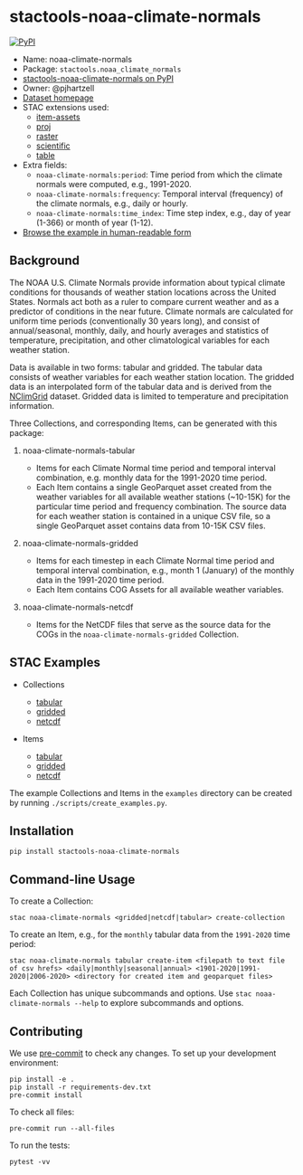 # stactools-noaa-climate-normals

[![PyPI](https://img.shields.io/pypi/v/stactools-noaa-climate-normals)](https://pypi.org/project/stactools-noaa-climate-normals/)

- Name: noaa-climate-normals
- Package: `stactools.noaa_climate_normals`
- [stactools-noaa-climate-normals on PyPI](https://pypi.org/project/stactools-noaa-climate-normals/)
- Owner: @pjhartzell
- [Dataset homepage](https://www.ncei.noaa.gov/products/land-based-station/us-climate-normals)
- STAC extensions used:
  - [item-assets](https://github.com/stac-extensions/item-assets)
  - [proj](https://github.com/stac-extensions/projection/)
  - [raster](https://github.com/stac-extensions/raster)
  - [scientific](https://github.com/stac-extensions/scientific)
  - [table](https://github.com/stac-extensions/table)
- Extra fields:
  - `noaa-climate-normals:period`: Time period from which the climate normals were computed, e.g., 1991-2020.
  - `noaa-climate-normals:frequency`: Temporal interval (frequency) of the climate normals, e.g., daily or hourly.
  - `noaa-climate-normals:time_index`: Time step index, e.g., day of year (1-366) or month of year (1-12).
- [Browse the example in human-readable form](https://radiantearth.github.io/stac-browser/#/external/raw.githubusercontent.com/stactools-packages/noaa-climate-normals/main/examples/catalog.json)

## Background

The NOAA U.S. Climate Normals provide information about typical climate conditions for thousands of weather station locations across the United States. Normals act both as a ruler to compare current weather and as a predictor of conditions in the near future. Climate normals are calculated for uniform time periods (conventionally 30 years long), and consist of annual/seasonal, monthly, daily, and hourly averages and statistics of temperature, precipitation, and other climatological variables for each weather station.

Data is available in two forms: tabular and gridded. The tabular data consists of weather variables for each weather station location. The gridded data is an interpolated form of the tabular data and is derived from the [NClimGrid](https://www.ncei.noaa.gov/access/metadata/landing-page/bin/iso?id=gov.noaa.ncdc:C00332) dataset. Gridded data is limited to temperature and precipitation information.

Three Collections, and corresponding Items, can be generated with this package:

1. noaa-climate-normals-tabular

    - Items for each Climate Normal time period and temporal interval combination, e.g. monthly data for the 1991-2020 time period.
    - Each Item contains a single GeoParquet asset created from the weather variables for all available weather stations (~10-15K) for the particular time period and frequency combination. The source data for each weather station is contained in a unique CSV file, so a single GeoParquet asset contains data from 10-15K CSV files.

2. noaa-climate-normals-gridded

    - Items for each timestep in each Climate Normal time period and temporal interval combination, e.g., month 1 (January) of the monthly data in the 1991-2020 time period.
    - Each Item contains COG Assets for all available weather variables.

3. noaa-climate-normals-netcdf

    - Items for the NetCDF files that serve as the source data for the COGs in the `noaa-climate-normals-gridded` Collection.

## STAC Examples

- Collections

    - [tabular](examples/noaa-climate-normals-tabular/collection.json)
    - [gridded](examples/noaa-climate-normals-gridded/collection.json)
    - [netcdf](examples/noaa-climate-normals-netcdf/collection.json)

- Items

    - [tabular](examples/noaa-climate-normals-tabular/1981_2010-daily/1981_2010-daily.json)
    - [gridded](examples/noaa-climate-normals-gridded/1991_2020-monthly-1/1991_2020-monthly-1.json)
    - [netcdf](examples/noaa-climate-normals-netcdf/prcp-1991_2020-monthly-normals-v1.0/prcp-1991_2020-monthly-normals-v1.0.json)

The example Collections and Items in the `examples` directory can be created by running `./scripts/create_examples.py`.

## Installation

```shell
pip install stactools-noaa-climate-normals
```

## Command-line Usage

To create a Collection:

```shell
stac noaa-climate-normals <gridded|netcdf|tabular> create-collection
```

To create an Item, e.g., for the `monthly` tabular data from the `1991-2020` time period:

```shell
stac noaa-climate-normals tabular create-item <filepath to text file of csv hrefs> <daily|monthly|seasonal|annual> <1901-2020|1991-2020|2006-2020> <directory for created item and geoparquet files>
```

Each Collection has unique subcommands and options. Use `stac noaa-climate-normals --help` to explore subcommands and options.

## Contributing

We use [pre-commit](https://pre-commit.com/) to check any changes.
To set up your development environment:

```shell
pip install -e .
pip install -r requirements-dev.txt
pre-commit install
```

To check all files:

```shell
pre-commit run --all-files
```

To run the tests:

```shell
pytest -vv
```
